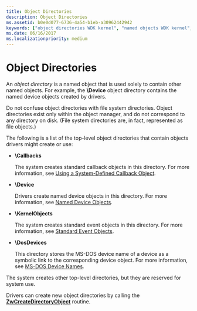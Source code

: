 ```yaml
---
title: Object Directories
description: Object Directories
ms.assetid: b0e0d077-6736-4a54-b1eb-a30962442942
keywords: ["object directories WDK kernel", "named objects WDK kernel", "directories WDK objects", "top-level object directories WDK kernel"]
ms.date: 06/16/2017
ms.localizationpriority: medium
---
```


# Object Directories





An *object directory* is a named object that is used solely to contain other named objects. For example, the **\\Device** object directory contains the named device objects created by drivers.

Do not confuse object directories with file system directories. Object directories exist only within the object manager, and do not correspond to any directory on disk. (File system directories are, in fact, represented as file objects.)

The following is a list of the top-level object directories that contain objects drivers might create or use:

-   **\\Callbacks**

    The system creates standard callback objects in this directory. For more information, see [Using a System-Defined Callback Object](using-a-system-defined-callback-object.md).

-   **\\Device**

    Drivers create named device objects in this directory. For more information, see [Named Device Objects](named-device-objects.md).

-   **\\KernelObjects**

    The system creates standard event objects in this directory. For more information, see [Standard Event Objects](standard-event-objects.md).

-   **\\DosDevices**

    This directory stores the MS-DOS device name of a device as a symbolic link to the corresponding device object. For more information, see [MS-DOS Device Names](ms-dos-device-names.md).

The system creates other top-level directories, but they are reserved for system use.

Drivers can create new object directories by calling the [**ZwCreateDirectoryObject**](/windows-hardware/drivers/ddi/wdm/nf-wdm-zwcreatedirectoryobject) routine.

 

